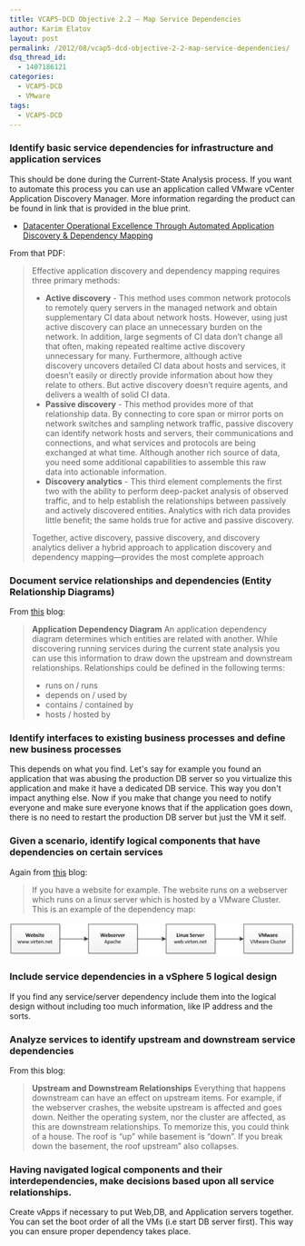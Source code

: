 ```yaml
---
title: VCAP5-DCD Objective 2.2 – Map Service Dependencies
author: Karim Elatov
layout: post
permalink: /2012/08/vcap5-dcd-objective-2-2-map-service-dependencies/
dsq_thread_id:
  - 1407186121
categories:
  - VCAP5-DCD
  - VMware
tags:
  - VCAP5-DCD
---
```

### Identify basic service dependencies for infrastructure and application services

This should be done during the Current-State Analysis process. If you want to automate this process you can use an application called VMware vCenter Application Discovery Manager. More information regarding the product can be found in link that is provided in the blue print.

*   [Datacenter Operational Excellence Through Automated Application Discovery & Dependency Mapping](http://www.vmware.com/files/pdf/vmware-vcenter-app-discovery-mgr-datacenter-ops-WP-EN.pdf)

From that PDF:

> Effective application discovery and dependency mapping requires three primary methods:
>
> *   **Active discovery** - This method uses common network protocols to remotely query servers in the managed network and obtain supplementary CI data about network hosts. However, using just active discovery can place an unnecessary burden on the network. In addition, large segments of CI data don’t change all that often, making repeated realtime active discovery unnecessary for many. Furthermore, although active discovery uncovers detailed CI data about hosts and services, it doesn’t easily or directly provide information about how they relate to others. But active discovery doesn’t require agents, and delivers a wealth of solid CI data.
> *   **Passive discovery** - This method provides more of that relationship data. By connecting to core span or mirror ports on network switches and sampling network traffic, passive discovery can identify network hosts and servers, their communications and connections, and what services and protocols are being exchanged at what time. Although another rich source of data, you need some additional capabilities to assemble this raw data into actionable information.
> *   **Discovery analytics** - This third element complements the first two with the ability to perform deep-packet analysis of observed traffic, and to help establish the relationships between passively and actively discovered entities. Analytics with rich data provides little benefit; the same holds true for active and passive discovery.
>
> Together, active discovery, passive discovery, and discovery analytics deliver a hybrid approach to application discovery and dependency mapping—provides the most complete approach

### Document service relationships and dependencies (Entity Relationship Diagrams)

From [this](http://www.virten.net/2012/06/vdcd510-objective-2-2-map-service-dependencies/) blog:

> **Application Dependency Diagram**
> An application dependency diagram determines which entities are related with another. While discovering running services during the current state analysis you can use this information to draw down the upstream and downstream relationships. Relationships could be defined in the following terms:
>
> *   runs on / runs
> *   depends on / used by
> *   contains / contained by
> *   hosts / hosted by

### Identify interfaces to existing business processes and define new business processes

This depends on what you find. Let's say for example you found an application that was abusing the production DB server so you virtualize this application and make it have a dedicated DB service. This way you don't impact anything else. Now if you make that change you need to notify everyone and make sure everyone knows that if the application goes down, there is no need to restart the production DB server but just the VM it self.

### Given a scenario, identify logical components that have dependencies on certain services

Again from [this](http://www.virten.net/2012/06/vdcd510-objective-2-2-map-service-dependencies/) blog:

> If you have a website for example. The website runs on a webserver which runs on a linux server which is hosted by a VMware Cluster. This is an example of the dependency map:

![application dependency VCAP5 DCD Objective 2.2 – Map Service Dependencies](https://github.com/elatov/uploads/raw/master/2012/08/application-dependency.png)

### Include service dependencies in a vSphere 5 logical design

If you find any service/server dependency include them into the logical design without including too much information, like IP address and the sorts.

### Analyze services to identify upstream and downstream service dependencies

From this blog:

> **Upstream and Downstream Relationships**
> Everything that happens downstream can have an effect on upstream items. For example, if the webserver crashes, the website upstream is affected and goes down. Neither the operating system, nor the cluster are affected, as this are downstream relationships. To memorize this, you could think of a house. The roof is “up” while basement is “down”. If you break down the basement, the roof upstream” also collapses.

### Having navigated logical components and their interdependencies, make decisions based upon all service relationships.

Create vApps if necessary to put Web,DB, and Application servers together. You can set the boot order of all the VMs (i.e start DB server first). This way you can ensure proper dependency takes place.

